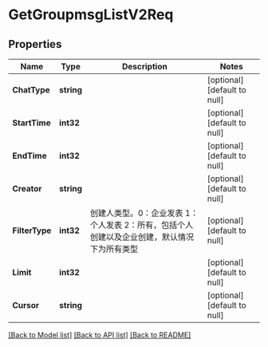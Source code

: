 # GetGroupmsgListV2Req

## Properties
Name | Type | Description | Notes
------------ | ------------- | ------------- | -------------
**ChatType** | **string** |  | [optional] [default to null]
**StartTime** | **int32** |  | [optional] [default to null]
**EndTime** | **int32** |  | [optional] [default to null]
**Creator** | **string** |  | [optional] [default to null]
**FilterType** | **int32** | 创建人类型。0：企业发表 1：个人发表 2：所有，包括个人创建以及企业创建，默认情况下为所有类型 | [optional] [default to null]
**Limit** | **int32** |  | [optional] [default to null]
**Cursor** | **string** |  | [optional] [default to null]

[[Back to Model list]](../README.md#documentation-for-models) [[Back to API list]](../README.md#documentation-for-api-endpoints) [[Back to README]](../README.md)


